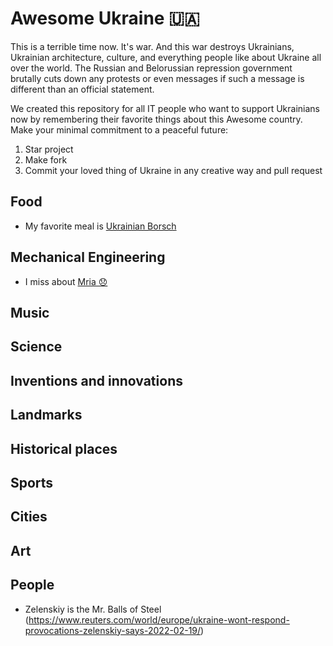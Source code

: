 # Awesome Ukraine 🇺🇦

This is a terrible time now. It's war. And this war destroys Ukrainians, Ukrainian architecture, culture, and everything people like about Ukraine all over the world.
The Russian and Belorussian repression government brutally cuts down any protests or even messages if such a message is different than an official statement.

We created this repository for all IT people who want to support Ukrainians now by remembering their favorite things about this Awesome country.
Make your minimal commitment to a peaceful future:
1. Star project
2. Make fork
3. Commit your loved thing of Ukraine in any creative way and pull request

## Food
* My favorite meal is [Ukrainian Borsch](https://www.unian.ua/lite/holidays/borshch-recept-recept-ukrajinskogo-chervonogo-borshchu-10976501.html) 

## Mechanical Engineering
* I miss about [Mria 😞](https://en.wikipedia.org/wiki/Antonov_An-225_Mriya)

## Music

## Science

## Inventions and innovations

## Landmarks

## Historical places 

## Sports

## Cities

## Art

## People
- Zelenskiy is the Mr. Balls of Steel (https://www.reuters.com/world/europe/ukraine-wont-respond-provocations-zelenskiy-says-2022-02-19/)
